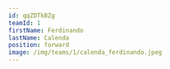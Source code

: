 ```yaml
---
id: qqZDTkBZg
teamId: 1
firstName: Ferdinando
lastName: Calenda
position: forward
image: /img/teams/1/calenda_ferdinando.jpeg
---
```

